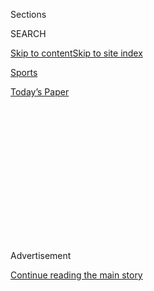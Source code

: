 <div id="app">

<div>

<div>

<div>

<div class="NYTAppHideMasthead css-1q2w90k e1suatyy0">

<div class="section css-ui9rw0 e1suatyy2">

<div class="css-eph4ug er09x8g0">

<div class="css-6n7j50">

</div>

<span class="css-1dv1kvn">Sections</span>

<div class="css-10488qs">

<span class="css-1dv1kvn">SEARCH</span>

</div>

[Skip to content](#site-content)[Skip to site
index](#site-index)

</div>

<div id="masthead-section-label" class="css-1wr3we4 eaxe0e00">

[Sports](https://www.nytimes.com/section/sports)

</div>

<div class="css-10698na e1huz5gh0">

</div>

</div>

<div id="masthead-bar-one" class="section hasLinks css-15hmgas e1csuq9d3">

<div class="css-uqyvli e1csuq9d0">

</div>

<div class="css-1uqjmks e1csuq9d1">

</div>

<div class="css-9e9ivx">

[](https://myaccount.nytimes.com/auth/login?response_type=cookie&client_id=vi)

</div>

<div class="css-1bvtpon e1csuq9d2">

[Today’s
Paper](https://www.nytimes.com/section/todayspaper)

</div>

</div>

</div>

</div>

<div data-aria-hidden="false">

<div id="site-content" data-role="main">

<div>

<div class="css-1aor85t" style="opacity:0.000000001;z-index:-1;visibility:hidden">

<div class="css-1hqnpie">

<div class="css-epjblv">

<span class="css-17xtcya">[Sports](/section/sports)</span><span class="css-x15j1o">|</span><span class="css-fwqvlz">Britain
Tried to Bring Fans Back to Indoor Sports. That Lasted a
Day.</span>

</div>

<div class="css-k008qs">

<div class="css-1iwv8en">

<span class="css-18z7m18"></span>

<div>

</div>

</div>

<span class="css-1n6z4y">https://nyti.ms/30lksBX</span>

<div class="css-1705lsu">

<div class="css-4xjgmj">

<div class="css-4skfbu" data-role="toolbar" data-aria-label="Social Media Share buttons, Save button, and Comments Panel with current comment count" data-testid="share-tools">

  - 
  - 
  - 
  - 
    
    <div class="css-6n7j50">
    
    </div>

  - 

</div>

</div>

</div>

</div>

</div>

</div>

<div id="NYT_TOP_BANNER_REGION" class="css-13pd83m">

</div>

<div id="top-wrapper" class="css-1sy8kpn">

<div id="top-slug" class="css-l9onyx">

Advertisement

</div>

[Continue reading the main
story](#after-top)

<div class="ad top-wrapper" style="text-align:center;height:100%;display:block;min-height:250px">

<div id="top" class="place-ad" data-position="top" data-size-key="top">

</div>

</div>

<div id="after-top">

</div>

</div>

<div>

<div id="sponsor-wrapper" class="css-1hyfx7x">

<div id="sponsor-slug" class="css-19vbshk">

Supported by

</div>

[Continue reading the main
story](#after-sponsor)

<div id="sponsor" class="ad sponsor-wrapper" style="text-align:center;height:100%;display:block">

</div>

<div id="after-sponsor">

</div>

</div>

<div class="css-186x18t">

</div>

<div class="css-1vkm6nb ehdk2mb0">

# Britain Tried to Bring Fans Back to Indoor Sports. That Lasted a Day.

</div>

The world snooker championship welcomed spectators last week, part of a
pilot program that offered hope to other events eager to follow suit. A
few hours later, the government pulled the plug.

<div class="css-79elbk" data-testid="photoviewer-wrapper">

<div class="css-z3e15g" data-testid="photoviewer-wrapper-hidden">

</div>

<div class="css-1a48zt4 ehw59r15" data-testid="photoviewer-children">

![<span class="css-16f3y1r e13ogyst0" data-aria-hidden="true">Social
distancing and small crowds were the order of the day when the world
snooker championship opened on Friday. A day later, the fans were
gone.</span><span class="css-cnj6d5 e1z0qqy90" itemprop="copyrightHolder"><span class="css-1ly73wi e1tej78p0">Credit...</span><span><span>Benjamin
Mole</span></span></span>](https://static01.nyt.com/images/2020/08/03/sports/02snooker1-print/merlin_175172742_296e5fcb-9743-4a0b-8e74-cf0e5ac34d90-articleLarge.jpg?quality=75&auto=webp&disable=upscale)

</div>

</div>

<div class="css-18e8msd">

<div class="css-vp77d3 epjyd6m0">

<div class="css-1baulvz">

By [<span class="css-1baulvz last-byline" itemprop="name">Karen
Crouse</span>](https://www.nytimes.com/by/karen-crouse)

</div>

</div>

  - Aug. 2,
    2020

  - 
    
    <div class="css-4xjgmj">
    
    <div class="css-d8bdto" data-role="toolbar" data-aria-label="Social Media Share buttons, Save button, and Comments Panel with current comment count" data-testid="share-tools">
    
      - 
      - 
      - 
      - 
        
        <div class="css-6n7j50">
        
        </div>
    
      - 
    
    </div>
    
    </div>

</div>

</div>

<div class="section meteredContent css-1r7ky0e" name="articleBody" itemprop="articleBody">

<div class="css-1fanzo5 StoryBodyCompanionColumn">

<div class="css-53u6y8">

SHEFFIELD, England — The 2020 world snooker championship, which began on
Friday, had a familiar feel. The stage of the intimate Crucible Theatre,
the event’s home for more than 40 years, was bathed in klieg lights, the
green cloth of the snooker tables and the red carpeting so brightly
illuminated it was like stepping inside a Skittles bag. Judd Trump was
back to defend his title, and for the first time in months, there were
fans in the seats.

On opening night, the event had a bigger audience than the one in the
theater. Originally scheduled for April but delayed by the coronavirus
pandemic, it had been designated by the British government as the first
indoor test event for the phased return of live crowds. That made the
championship, a staple of the British sports scene and a riveting
television mini-series with a global audience of more than 300 million,
suddenly of great interest to leagues and championship organizers in
dozens of other sports, especially those held indoors, all of them
invested economically and emotionally in the return of spectators.

How well the 17-day championship fared with a reduced fan presence, they
knew, might set the stage for similar experiments in other sports in
other places, like basketball and hockey in Europe and netball and
badminton in Asia.

</div>

</div>

<div class="css-1fanzo5 StoryBodyCompanionColumn">

<div class="css-53u6y8">

The experiment lasted one day, undone by outside forces, renewed virus
fears and governmental second thoughts.

</div>

</div>

<div class="css-79elbk" data-testid="photoviewer-wrapper">

<div class="css-z3e15g" data-testid="photoviewer-wrapper-hidden">

</div>

<div class="css-1a48zt4 ehw59r15" data-testid="photoviewer-children">

![<span class="css-16f3y1r e13ogyst0" data-aria-hidden="true">Fans were
required to wear masks, but were allowed to remove them once they took
their
seats.</span><span class="css-cnj6d5 e1z0qqy90" itemprop="copyrightHolder"><span class="css-1ly73wi e1tej78p0">Credit...</span><span>Benjamin
Mole</span></span>](https://static01.nyt.com/images/2020/08/03/sports/02snooker2-print/merlin_175172757_844bcb8c-18fc-49f1-bc8c-61b07553ce9b-articleLarge.jpg?quality=75&auto=webp&disable=upscale)

</div>

</div>

<div class="css-1fanzo5 StoryBodyCompanionColumn">

<div class="css-53u6y8">

“You can feel that something is not quite right,” Trump said.

Ticket-holding fans, who were not subjected to temperature checks or
testing before entering the theater, emerged from Friday’s three
sessions and spoke of the subdued atmosphere, as if their church had
turned into a funeral parlor. There had been only 137 spectators at the
first night session, including a few family members and friends of
Trump’s who watched him [close out his first-round
match](http://livescores.worldsnookerdata.com/Matches/Result/14139/764763/betfred-world-championship-2020).

To make the test event happen, the World Snooker Tour had walled off its
event as well as it could. It instituted regular coronavirus testing for
players, their support staff, contractors and television personnel, and
competitors were urged to maintain proper social distancing measures and
to self-isolate as much as possible.

Hand sanitizer was as ubiquitous as cue chalk, and the spectators
holding tickets for each session — limited to 300, about a third of the
Crucible Theatre’s capacity — were required to provide contact tracing
information and to wear face coverings until they were in their seats.
Some of the restrictions defied logic. There were no concession stands,
the better to limit interactions between strangers, but one fan in the
evening match, in desperate need of a pick-me-up, left the arena briefly
and slipped into a convenience store around the corner for a coffee that
he brought back to his seat.

The one factor the tour could not control, however, was the behavior of
those well outside the theater. This led to the surreal juxtaposition
Friday of the prime minister of Britain, Boris Johnson, announcing a
policy U-turn and the end of the pilot program for live sports during a
news conference at the same moment that, roughly 180 miles away,
spectators were watching Trump and Tom Ford play the first nine frames
of their match.

</div>

</div>

<div class="css-1fanzo5 StoryBodyCompanionColumn">

<div class="css-53u6y8">

Citing concerns about a second coronavirus outbreak and rising infection
numbers, Johnson announced that he was ordering a halt to the programs
the government had approved for select snooker, horse racing and cricket
events.

“We can’t just ignore this evidence,” Johnson said. The restrictions
will remain in place for at least two weeks, leaving a glimmer of hope
for snooker fans that they might still get to see their favorite players
in person before the championship
ends.

</div>

</div>

<div class="css-79elbk" data-testid="photoviewer-wrapper">

<div class="css-z3e15g" data-testid="photoviewer-wrapper-hidden">

</div>

<div class="css-1a48zt4 ehw59r15" data-testid="photoviewer-children">

<div class="css-1xdhyk6 erfvjey0">

<span class="css-1ly73wi e1tej78p0">Image</span>

<div class="css-zjzyr8">

<div data-testid="lazyimage-container" style="height:257.77777777777777px">

</div>

</div>

</div>

<span class="css-16f3y1r e13ogyst0" data-aria-hidden="true">The
championship runs for 17 days. The government’s new restrictions on
public events were to be in place for two
weeks.</span><span class="css-cnj6d5 e1z0qqy90" itemprop="copyrightHolder"><span class="css-1ly73wi e1tej78p0">Credit...</span><span>Benjamin
Mole</span></span>

</div>

</div>

<div class="css-1fanzo5 StoryBodyCompanionColumn">

<div class="css-53u6y8">

The government’s policy shift came a day after a snooker player with a
high profile, the five-time world champion Ronnie O’Sullivan, had
referred to the players as “lab rats” in an interview. O’Sullivan, who
opened play on Sunday, made his comments in a video teleconference with
reporters, but many suspected his words were directed at government
officials.

<div id="NYT_MAIN_CONTENT_2_REGION" class="css-9tf9ac">

<div>

<div id="styln-prism-freeform-1595872471455" class="section interactive-content interactive-size-medium css-1ftcdic">

<div class="css-17ih8de interactive-body">

<div id="prism-freeform-block-83281" class="css-19mumt8" data-role="complementary" data-storyline="The Games Resume" data-truncated="false" tabindex="0">

<div class="css-a8d9oz">

<div>

### The Games Resume

#### Sports and the Virus

Updated July 31, 2020

Here’s what’s happening as the world of sports slowly comes back to
life:

  -   - The [N.B.A.
        returned](https://www.nytimes.com/2020/07/30/sports/basketball/clippers-lakers.html?action=click&pgtype=Article&state=default&region=MAIN_CONTENT_2&context=storylines_keepup),
        and the Lakers held on to beat the Clippers in a thriller. Zion
        Williamson played in the first game of the night for the
        Pelicans.
      - Players, coaches and analysts are watching this season’s
        baseball games [to see what
        effect](https://www.nytimes.com/2020/07/31/sports/baseball/baseball-empty-stadiums-effects.html?action=click&pgtype=Article&state=default&region=MAIN_CONTENT_2&context=storylines_keepup)
        the absence of fans has.
      - With no summer tournaments to play in, top high school
        basketball stars are [committing to colleges
        earlier](https://www.nytimes.com/2020/07/30/sports/ncaabasketball/college-basketball-recruiting.html?action=click&pgtype=Article&state=default&region=MAIN_CONTENT_2&context=storylines_keepup).
        Villanova is one of the beneficiaries.

<div id="styln-survey-component-83281" class="styln-survey-component">

</div>

</div>

</div>

</div>

</div>

</div>

</div>

</div>

“He does carry a huge amount of influence in the U.K.,” Shaun Murphy,
the 2005 world champion, said. “When he speaks, people listen.”

Murphy, whose first match is scheduled for Monday, said he was
comfortable performing in front of fans again. But not every player felt
that way. Anthony Hamilton, who qualified for the field of 32 but
expressed reservations about competing because he has chronic asthma,
withdrew from the event on Thursday. Hamilton argued that the decision
to phase in fans was premature.

“They said it was a trial, and for me that word underlines everything,”
Murphy said.

The crowd at Friday’s morning session included two local snooker
enthusiasts, James Arthur and Karl Brownlow, who emerged from the arena
looking disoriented in the 90-degree heat. The men said they have been
regulars for decades at the event, which has been held annually at the
Crucible since 1977.

</div>

</div>

<div class="css-1fanzo5 StoryBodyCompanionColumn">

<div class="css-53u6y8">

“Usually people are breathing down your neck,” Arthur said, “but the
atmosphere was totally muted today.”

Even when the Crucible is packed and the fans in the first row are close
enough to nearly reach out and touch the players, the atmosphere at
snooker — a billiards game played on a 6-foot-by-12-foot table and
scored by players’ pocketing 21 colored balls [to earn
points](https://www.youtube.com/watch?v=CjSWUTkupQo) — can have the
solemnity of a church service.

Spectators clap for well-executed shots, but it can grow so quiet at
tense moments that the players can hear a commentator’s voice leaking
from a front-row fan’s earpiece. Fans don’t often open their mouths
unless it’s to cough, which in normal times can make spectators feel,
rather bizarrely, as if they were sitting in a doctor’s office and a
snooker match broke out.

When O’Sullivan spoke to reporters last week, he recounted the
experience of riding in an elevator with someone who started coughing.
It reminded him, he said, of the risk every player is taking to compete.
His mother, Maria, has pneumonia, O’Sullivan said, and he worries about
infecting
her.

</div>

</div>

<div class="css-79elbk" data-testid="photoviewer-wrapper">

<div class="css-z3e15g" data-testid="photoviewer-wrapper-hidden">

</div>

<div class="css-1a48zt4 ehw59r15" data-testid="photoviewer-children">

<div class="css-1xdhyk6 erfvjey0">

<span class="css-1ly73wi e1tej78p0">Image</span>

<div class="css-zjzyr8">

<div data-testid="lazyimage-container" style="height:257.1333333333334px">

</div>

</div>

</div>

<span class="css-16f3y1r e13ogyst0" data-aria-hidden="true">Plexiglass
barriers between players’ chairs were among the
precautions.</span><span class="css-cnj6d5 e1z0qqy90" itemprop="copyrightHolder"><span class="css-1ly73wi e1tej78p0">Credit...</span><span>Benjamin
Mole</span></span>

</div>

</div>

<div class="css-1fanzo5 StoryBodyCompanionColumn">

<div class="css-53u6y8">

“I defy anybody, if they have been keeping their distance from people
for four months, to say, ‘Oh, right, now you’ve got to go into a room
full of people,’ unless you have got a death wish, and some people have
in many ways, and they just don’t care,” O’Sullivan said.

And if the general public just don’t care, said Django Fung, Trump’s
manager, it doesn’t matter how many precautions sports leagues take.
“You need the people of the country to be sensible to keep the numbers
down,” he said.

</div>

</div>

<div class="css-1fanzo5 StoryBodyCompanionColumn">

<div class="css-53u6y8">

By the time Fung spoke on Saturday, the government’s edict had dispersed
the small snooker crowd like red balls on a poor opening break.

Hours earlier, Chris Ellis, a security guard at the Crucible, had been
stationed outside the theater’s entrance when a fan with a ticket
approached him. The man explained that he had traveled from Ireland and
had tickets for a week of sessions. How could he get in? he asked.

It was left to Ellis to tell him that he couldn’t. It was a safety shot
he took no joy in executing.

</div>

</div>

<div>

</div>

</div>

<div>

</div>

<div>

</div>

<div>

</div>

<div>

<div id="bottom-wrapper" class="css-1ede5it">

<div id="bottom-slug" class="css-l9onyx">

Advertisement

</div>

[Continue reading the main
story](#after-bottom)

<div id="bottom" class="ad bottom-wrapper" style="text-align:center;height:100%;display:block;min-height:90px">

</div>

<div id="after-bottom">

</div>

</div>

</div>

</div>

</div>

## Site Index

<div>

</div>

## Site Information Navigation

  - [© <span>2020</span> <span>The New York Times
    Company</span>](https://help.nytimes.com/hc/en-us/articles/115014792127-Copyright-notice)

<!-- end list -->

  - [NYTCo](https://www.nytco.com/)
  - [Contact
    Us](https://help.nytimes.com/hc/en-us/articles/115015385887-Contact-Us)
  - [Work with us](https://www.nytco.com/careers/)
  - [Advertise](https://nytmediakit.com/)
  - [T Brand Studio](http://www.tbrandstudio.com/)
  - [Your Ad
    Choices](https://www.nytimes.com/privacy/cookie-policy#how-do-i-manage-trackers)
  - [Privacy](https://www.nytimes.com/privacy)
  - [Terms of
    Service](https://help.nytimes.com/hc/en-us/articles/115014893428-Terms-of-service)
  - [Terms of
    Sale](https://help.nytimes.com/hc/en-us/articles/115014893968-Terms-of-sale)
  - [Site
    Map](https://spiderbites.nytimes.com)
  - [Help](https://help.nytimes.com/hc/en-us)
  - [Subscriptions](https://www.nytimes.com/subscription?campaignId=37WXW)

</div>

</div>

</div>

</div>
